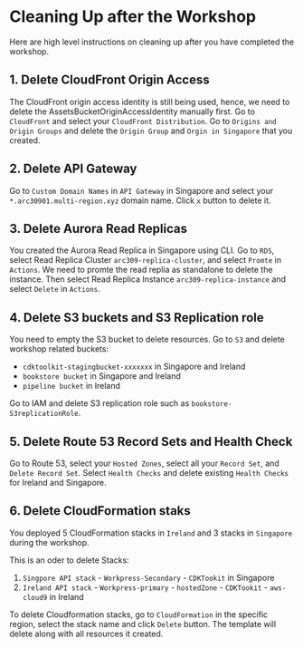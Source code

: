 # Cleaning Up after the Workshop

Here are high level instructions on cleaning up after you have completed the
workshop.

## 1. Delete CloudFront Origin Access
The CloudFront origin access identity is still being used, hence, we need to delete the AssetsBucketOriginAccessIdentity manually first.
Go to `CloudFront` and select your `CloudFront Distribution`. Go to `Origins and Origin Groups` and delete the `Origin Group` and `Orgin in Singapore` that you created.

## 2. Delete API Gateway
Go to `Custom Domain Names` in `API Gateway` in Singapore and select your `*.arc30901.multi-region.xyz` domain name. Click `x` button to delete it.

## 3. Delete Aurora Read Replicas
You created the Aurora Read Replica in Singapore using CLI. Go to `RDS`, select Read Replica Cluster `arc309-replica-cluster`, and select `Promte` in `Actions`. We need to promte the read replia as standalone to delete the instance. Then select Read Replica Instance `arc309-replica-instance` and select `Delete` in `Actions`. 

## 4. Delete S3 buckets and S3 Replication role
You need to empty the S3 bucket to delete resources. Go to `S3` and delete workshop related buckets: 
* `cdktoolkit-stagingbucket-xxxxxxx` in Singapore and Ireland
* `bookstore bucket` in Singapore and Ireland
* `pipeline bucket` in Ireland

Go to IAM and delete S3 replication role such as `bookstore-S3replicationRole`.

## 5. Delete Route 53 Record Sets and Health Check 
Go to Route 53, select your `Hosted Zones`, select all your `Record Set`, and `Delete Record Set`. 
Select `Health Checks` and delete existing `Health Checks` for Ireland and Singapore.

## 6. Delete CloudFormation staks

You deployed 5 CloudFormation stacks in `Ireland` and 3 stacks in `Singapore` during the workshop.

<!-- * Ireland: `Ireland API stack`, `Workpress-primary`, `hostedZone`, `cloud9`, `CDKTookit`
* Singapore: `Singpore API stack`, `Workpress-Secondary`, `CDKTookit` -->

This is an oder to delete Stacks:
1. `Singpore API stack` - `Workpress-Secondary` - `CDKTookit` in Singapore
2. `Ireland API stack` - `Workpress-primary` - `hostedZone` - `CDKTookit` - `aws-cloud9` in Ireland

To delete Cloudformation stacks, go to `CloudFormation` in the specific region, select the stack name and click `Delete` button. The template will delete along with all resources it created. 



